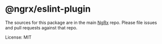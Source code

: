 # @ngrx/eslint-plugin

The sources for this package are in the main [NgRx](https://github.com/ngrx/platform) repo. Please file issues and pull requests against that repo.

License: MIT
